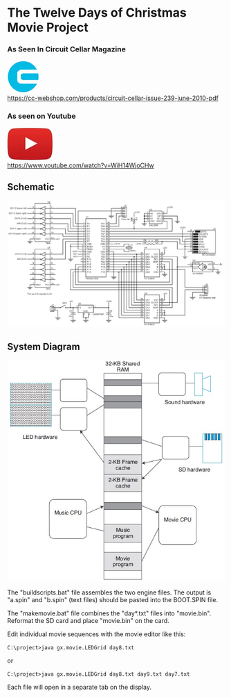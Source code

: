 # The Twelve Days of Christmas Movie Project

### As Seen In Circuit Cellar Magazine
[![](art/circuitcellar.jpg)](https://circuitcellar.com/)<br>
https://cc-webshop.com/products/circuit-cellar-issue-239-june-2010-pdf

### As seen on Youtube
[![](art/youtube.jpg)](https://www.youtube.com/) <br>
https://www.youtube.com/watch?v=WiH14WjoCHw

## Schematic

![](art/schematic.jpg)

## System Diagram

![](art/system.jpg)

The "buildscripts.bat" file assembles the two engine files. The output is "a.spin" and "b.spin" (text files) should be pasted
into the BOOT.SPIN file.

The "makemovie.bat" file combines the "day*.txt" files into "movie.bin". Reformat the SD card and place "movie.bin" on the card.

Edit individual movie sequences with the movie editor like this:

```
C:\project>java gx.movie.LEDGrid day8.txt
```

or

```
C:\project>java gx.movie.LEDGrid day8.txt day9.txt day7.txt
```

Each file will open in a separate tab on the display.
